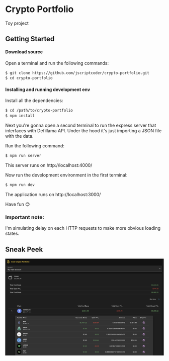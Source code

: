 # Crypto Portfolio

Toy project

## Getting Started

#### Download source

Open a terminal and run the following commands:

```bash
$ git clone https://github.com/jscriptcoder/crypto-portfolio.git
$ cd crypto-portfolio
```

#### Installing and running development env

Install all the dependencies:

```bash
$ cd /path/to/crypto-portfolio
$ npm install
```

Next you're gonna open a second terminal to run the express server that interfaces with Defillama API. Under the hood it's just importing a JSON file with the data.

Run the following command:

```bash
$ npm run server
```

This server runs on http://localhost:4000/

Now run the development environment in the first terminal:

```bash
$ npm run dev
```

The application runs on http://localhost:3000/

Have fun 😊

### Important note:

I'm simulating delay on each HTTP requests to make more obvious loading states.

## Sneak Peek

![Dashboard](sneak_peek.png)
